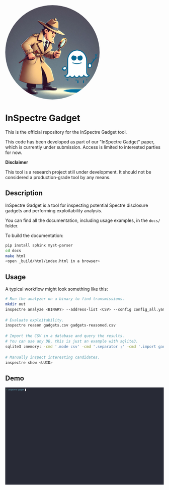 <img src="./docs/img/inspectre-gadget2.jpeg" width="300px" style="border-radius: 50%">

# InSpectre Gadget

This is the official repository for the InSpectre Gadget tool.

This code has been developed as part of our "InSpectre Gadget" paper, which is
currently under submission. Access is limited to interested parties for now.

**Disclaimer**

This tool is a research project still under development. It should not be
considered a production-grade tool by any means.

## Description

InSpectre Gadget is a tool for inspecting potential Spectre disclosure gadgets
and performing exploitability analysis.

You can find all the documentation, including usage examples, in the
`docs/` folder.

To build the documentation:

```sh
pip install sphinx myst-parser
cd docs
make html
<open _build/html/index.html in a browser>
```

## Usage

A typical workflow might look something like this:

```sh
# Run the analyzer on a binary to find transmissions.
mkdir out
inspectre analyze <BINARY> --address-list <CSV> --config config_all.yaml --output out/gadgets.csv --asm out/asm

# Evaluate exploitability.
inspectre reason gadgets.csv gadgets-reasoned.csv

# Import the CSV in a database and query the results.
# You can use any DB, this is just an example with sqlite3.
sqlite3 :memory: -cmd '.mode csv' -cmd '.separator ;' -cmd '.import gadgets-reasoned.csv gadgets' -cmd '.mode table' < experiments/queries/exploitable_list.sql

# Manually inspect interesting candidates.
inspectre show <UUID>
```

## Demo

![](docs/img/inspectre.gif)
